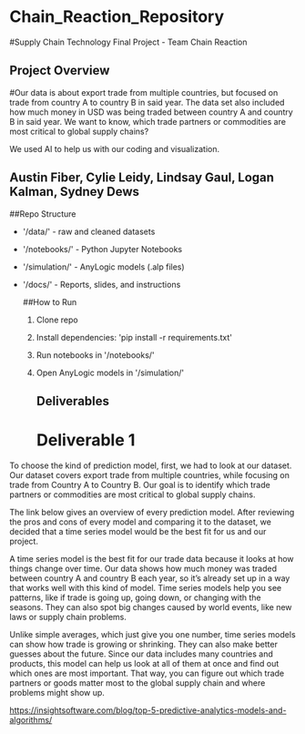 # Chain_Reaction_Repository

#Supply Chain Technology Final Project - Team Chain Reaction

## Project Overview
#Our data is about export trade from multiple countries, but focused on trade from country A to country B in said year. The data set also included how much money in USD was being traded between country A and country B in said year. We want to know, which trade partners or commodities are most critical to global supply chains?

We used AI to help us with our coding and visualization. 

## Austin Fiber, Cylie Leidy, Lindsay Gaul, Logan Kalman, Sydney Dews

##Repo Structure
- '/data/' - raw and cleaned datasets
- '/notebooks/' - Python Jupyter Notebooks
- '/simulation/' - AnyLogic models (.alp files)
- '/docs/' - Reports, slides, and instructions

  ##How to Run
  1. Clone repo
  2. Install dependencies: 'pip install -r requirements.txt'
  3. Run notebooks in '/notebooks/'
  4. Open AnyLogic models in '/simulation/'
 
     ## Deliverables
     # Deliverable 1
To choose the kind of prediction model, first, we had to look at our dataset. Our dataset covers export trade from multiple countries, while focusing on trade from Country A to Country B. Our goal is to identify which trade partners or commodities are most critical to global supply chains.

The link below gives an overview of every prediction model. After reviewing the pros and cons of every model and comparing it to the dataset, we decided that a time series model would be the best fit for us and our project. 

A time series model is the best fit for our trade data because it looks at how things change over time. Our data shows how much money was traded between country A and country B each year, so it’s already set up in a way that works well with this kind of model. Time series models help you see patterns, like if trade is going up, going down, or changing with the seasons. They can also spot big changes caused by world events, like new laws or supply chain problems.

Unlike simple averages, which just give you one number, time series models can show how trade is growing or shrinking. They can also make better guesses about the future. Since our data includes many countries and products, this model can help us look at all of them at once and find out which ones are most important. That way, you can figure out which trade partners or goods matter most to the global supply chain and where problems might show up.

https://insightsoftware.com/blog/top-5-predictive-analytics-models-and-algorithms/
